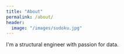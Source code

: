 ```yaml
---
title: "About"
permalink: /about/
header:
  image: "/images/sudoku.jpg"
---
```


I'm a structural engineer with passion for data.
